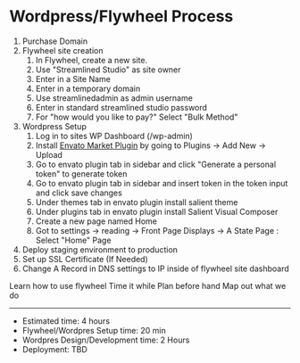 # Wordpress/Flywheel Process

1. Purchase Domain
2. Flywheel site creation
    1. In Flywheel, create a new site.
    2. Use "Streamlined Studio" as site owner
    3. Enter in a Site Name
    4. Enter in a temporary domain
    5. Use streamlinedadmin as admin username
    6. Enter in standard streamlined studio password
    7. For "how would you like to pay?" Select "Bulk Method"
3. Wordpress Setup
    1. Log in to sites WP Dashboard (/wp-admin)
    2. Install [Envato Market Plugin](http://envato.github.io/wp-envato-market/) by going to Plugins -> Add New -> Upload
    3. Go to envato plugin tab in sidebar and click "Generate a personal token" to generate token
    4. Go to envato plugin tab in sidebar and insert token in the token input and click save changes
    5. Under themes tab in envato plugin install salient theme
    6. Under plugins tab in envato plugin install Salient Visual Composer
    7. Create a new page named Home
    8. Got to settings -> reading -> Front Page Displays -> A State Page : Select "Home" Page
4. Deploy staging environment to production
5. Set up SSL Certificate (If Needed)
6. Change A Record in DNS settings to IP inside of flywheel site dashboard

Learn how to use flywheel
Time it while 
Plan before hand 
Map out what we do 

---------------------

- Estimated time: 4 hours
- Flywheel/Wordpres Setup time: 20 min
- Wordpres Design/Development time: 2 Hours
- Deployment: TBD
